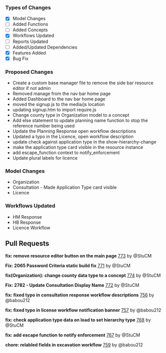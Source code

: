 ### Types of Changes
- [x] Model Changes
- [ ] Added Functions
- [ ] Added Concepts
- [x] Workflows Updated
- [ ] Reports Updated
- [ ] Added/Updated Dependencies
- [x] Features Added
- [x] Bug Fix

### Proposed Changes
- Create a custom base manager file to remove the side bar resource editor if not admin
- Removed manage from the nav bar home page
- Added Dashboard to the nav bar home page
- moved the signup.js to the media/js location
- updating signup.htm to import require.js
- Change county type in Organization model to a concept
- Add else statement to update planning name function to stop the reference number being used
- Update the Planning Response open workflow descriptions
- Updated a typo in the Licence, open workflow description
- update check against application type in the show-hierarchy-change
- make the application type card visible in the resource instance
- add escape_function context to notify_enforcement
- Update plural labels for licence

### Model Changes
- Organization
- Consultation - Made Application Type card visible
- Licence

### Workflows Updated
- HM Response
- HB Response
- Licence Workflow

## Pull Requests

**fix: remove resource editor button on the main page**
[773](https://github.com/flaxandteal/coral-arches/pull/773) by @StuCM

**Fix: 2065 Password Criteria static build fix**
[771](https://github.com/flaxandteal/coral-arches/pull/771) by @StuCM

**fix(Organization): change county data type to a concept**
[774](https://github.com/flaxandteal/coral-arches/pull/774) by @StuCM

**Fix: 2782 - Update Consultation Display Name**
[772](https://github.com/flaxandteal/coral-arches/pull/772) by @StuCM

**fix: fixed typo in consultation response workflow descriptions**
[756](https://github.com/flaxandteal/coral-arches/pull/756) by @babou212

**fix: fixed typo in license workflow notification banner**
[757](https://github.com/flaxandteal/coral-arches/pull/757) by @babou212

**fix: check application type data on load to set hierarchy type**
[768](https://github.com/flaxandteal/coral-arches/pull/768) by @StuCM

**fix: add escape function to notify enforcement**
[767](https://github.com/flaxandteal/coral-arches/pull/767) by @StuCM

**chore: relabled fields in excavation workflow**
[759](https://github.com/flaxandteal/coral-arches/pull/759) by @babou212


